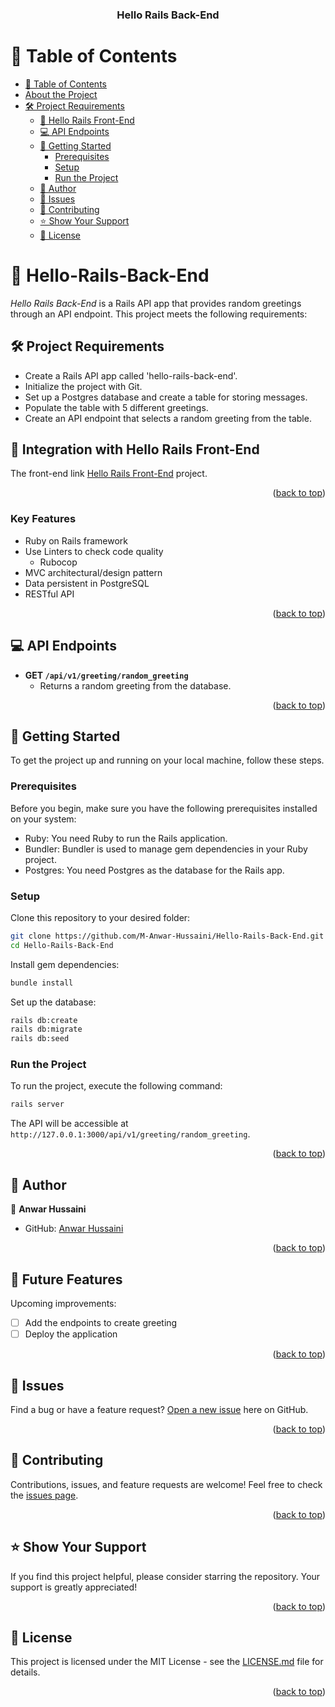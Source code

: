<a name="readme-top"></a>

<div align="center">

<h3><b>Hello Rails Back-End</b></h3>

</div>

# 📗 Table of Contents

- [📗 Table of Contents](#-table-of-contents)
- [ About the Project](#about-project)
- [🛠 Project Requirements](#project-requirements)
    - [📖 Hello Rails Front-End](#integration-with-hello-rails-front-end)
    - [💻 API Endpoints](#api-endpoints)
    - [🚀 Getting Started](#getting-started)
        - [Prerequisites](#prerequisites)
        - [Setup](#setup)
        - [Run the Project](#run-the-project)
    - [👥 Author](#authors)
    - [🔭 Issues](#issues)
    - [🤝 Contributing](#contributing)
    - [⭐️ Show Your Support](#️support)
    - [📝 License](#license)

<!-- PROJECT REQUIREMENTS -->

# 📖 Hello-Rails-Back-End <a name="about-project"></a>

*Hello Rails Back-End* is a Rails API app that provides random greetings through an API endpoint. This project meets the following requirements:

## 🛠 Project Requirements <a name="project-requirements"></a>

- Create a Rails API app called 'hello-rails-back-end'.
- Initialize the project with Git.
- Set up a Postgres database and create a table for storing messages.
- Populate the table with 5 different greetings.
- Create an API endpoint that selects a random greeting from the table.

## 🔗 Integration with Hello Rails Front-End <a name="integration-with-hello-rails-front-end"></a>

The front-end link [Hello Rails Front-End](https://github.com/M-Anwar-Hussaini/Hello-React-Front-End) project.

<p align="right">(<a href="#readme-top">back to top</a>)</p>

<!-- Features -->

### Key Features <a name="key-features"></a>

<ul>
  <li>Ruby on Rails framework</li>
  <li>
    Use Linters to check code quality
    <ul>
      <li>Rubocop</li>
    </ul>
  </li>
  <li>MVC architectural/design pattern</li>
  <li>Data persistent in PostgreSQL</li>
  <li>RESTful API</li>
</ul>

<p align="right">(<a href="#readme-top">back to top</a>)</p>

## 💻 API Endpoints <a name="api-endpoints"></a>

- **GET `/api/v1/greeting/random_greeting`**
    - Returns a random greeting from the database.

<p align="right">(<a href="#readme-top">back to top</a>)</p>

## 🚀 Getting Started <a name="getting-started"></a>

To get the project up and running on your local machine, follow these steps.

### Prerequisites

Before you begin, make sure you have the following prerequisites installed on your system:

- Ruby: You need Ruby to run the Rails application.
- Bundler: Bundler is used to manage gem dependencies in your Ruby project.
- Postgres: You need Postgres as the database for the Rails app.

### Setup

Clone this repository to your desired folder:

```sh
git clone https://github.com/M-Anwar-Hussaini/Hello-Rails-Back-End.git
cd Hello-Rails-Back-End
```

Install gem dependencies:

```sh
bundle install
```

Set up the database:

```sh
rails db:create
rails db:migrate
rails db:seed
```

### Run the Project

To run the project, execute the following command:

```sh
rails server
```

The API will be accessible at `http://127.0.0.1:3000/api/v1/greeting/random_greeting`.

<p align="right">(<a href="#readme-top">back to top</a>)</p>

## 👥 Author <a name="authors"></a>

👤 **Anwar Hussaini**
- GitHub: [Anwar Hussaini](https://github.com/M-Anwar-Hussaini/)

<p align="right">(<a href="#readme-top">back to top</a>)</p>

<!-- FUTURE FEATURES -->

## 🔭 Future Features <a name="future-features"></a>

Upcoming improvements:

- [ ] Add the endpoints to create greeting
- [ ] Deploy the application

<p align="right">(<a href="#readme-top">back to top</a>)</p>

## 🔭 Issues <a name="issues"></a>

Find a bug or have a feature request? [Open a new issue](https://github.com/M-Anwar-Hussaini/Hello-Rails-Back-End/issues) here on GitHub.

<p align="right">(<a href="#readme-top">back to top</a>)</p>

## 🤝 Contributing <a name="contributing"></a>

Contributions, issues, and feature requests are welcome! Feel free to check the [issues page](https://github.com/M-Anwar-Hussaini/Hello-Rails-Back-End/issues).

<p align="right">(<a href="#readme-top">back to top</a>)</p>

## ⭐️ Show Your Support <a name="️support"></a>

If you find this project helpful, please consider starring the repository. Your support is greatly appreciated!

<p align="right">(<a href="#readme-top">back to top</a>)</p>

## 📝 License <a name="license"></a>

This project is licensed under the MIT License - see the [LICENSE.md](./LICENSE) file for details.

<p align="right">(<a href="#readme-top">back to top</a>)</p>